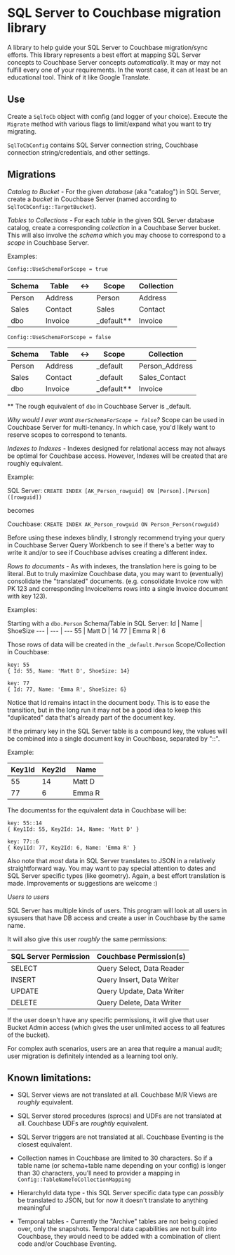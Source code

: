 # SQL Server to Couchbase migration library

A library to help guide your SQL Server to Couchbase migration/sync efforts. This library represents a best effort at mapping SQL Server concepts to Couchbase Server concepts *automatically*. It may or may not fulfill every one of your requirements. In the worst case, it can at least be an educational tool. Think of it like Google Translate.

## Use

Create a `SqlToCb` object with config (and logger of your choice). Execute the `Migrate` method with various flags to limit/expand what you want to try migrating.

`SqlToCbConfig` contains SQL Server connection string, Couchbase connection string/credentials, and other settings.

## Migrations

_Catalog to Bucket_ - For the given *database* (aka "catalog") in SQL Server, create a *bucket* in Couchbase Server (named according to `SqlToCbConfig::TargetBucket`).

_Tables to Collections_ - For each *table* in the given SQL Server database catalog, create a corresponding *collection* in a Couchbase Server bucket. This will also involve the *schema* which you may choose to correspond to a *scope* in Couchbase Server.

Examples:

`Config::UseSchemaForScope = true`

Schema | Table | <-> | Scope | Collection
--- | --- | --- | --- | ---
Person | Address | | Person | Address
Sales | Contact | | Sales | Contact
dbo | Invoice | | _default** | Invoice

`Config::UseSchemaForScope = false`

Schema | Table | <-> | Scope | Collection
--- | --- | --- | --- | ---
Person | Address | | _default | Person_Address
Sales | Contact | | _default | Sales_Contact
dbo | Invoice | | _default** | Invoice

** The rough equivalent of `dbo`  in Couchbase Server is _default.

_Why would I ever want `UserSchemaForScope = false`?_ Scope can be used in Couchbase Server for multi-tenancy. In which case, you'd likely want to reserve scopes to correspond to tenants.

_Indexes to Indexes_ - Indexes designed for relational access may not always be optimal for Couchbase access. However, Indexes will be created that are roughly equivalent.

Example:

SQL Server: `CREATE INDEX [AK_Person_rowguid] ON [Person].[Person] ([rowguid])`

becomes

Couchbase: `CREATE INDEX AK_Person_rowguid ON Person_Person(rowguid)`

Before using these indexes blindly, I strongly recommend trying your query in Couchbase Server Query Workbench to see if there's a better way to write it and/or to see if Couchbase advises creating a different index.

_Rows to documents_ - As with indexes, the translation here is going to be literal. But to truly maximize Couchbase data, you may want to (eventually) consolidate the "translated" documents. (e.g. consolidate Invoice row with PK 123 and corresponding InvoiceItems rows into a single Invoice document with key 123).

Examples:

Starting with a `dbo.Person` Schema/Table in SQL Server:
Id | Name | ShoeSize
--- | --- | ---
55 | Matt D | 14
77 | Emma R | 6

Those rows of data will be created in the `_default.Person` Scope/Collection in Couchbase:
```
key: 55
{ Id: 55, Name: 'Matt D', ShoeSize: 14}

key: 77
{ Id: 77, Name: 'Emma R', ShoeSize: 6}
```

Notice that Id remains intact in the document body. This is to ease the transition, but in the long run it may not be a good idea to keep this "duplicated" data that's already part of the document key.

If the primary key in the SQL Server table is a compound key, the values will be combined into a single document key in Couchbase, separated by "::".

Example:

Key1Id | Key2Id | Name
--- | --- | ---
55 | 14 | Matt D
77 | 6 | Emma R

The documentss for the equivalent data in Couchbase will be:
```
key: 55::14
{ Key1Id: 55, Key2Id: 14, Name: 'Matt D' }

key: 77::6
{ Key1Id: 77, Key2Id: 6, Name: 'Emma R' }
```

Also note that *most* data in SQL Server translates to JSON in a relatively straightforward way. You may want to pay special attention to dates and SQL Server specific types (like geometry). Again, a best effort translation is made. Improvements or suggestions are welcome :)

_Users to users_

SQL Server has multiple kinds of users. This program will look at all users in sysusers that have DB access and create a user in Couchbase by the same name.

It will also give this user *roughly* the same permissions:

SQL Server Permission | Couchbase Permission(s)
--- | ---
SELECT | Query Select, Data Reader
INSERT | Query Insert, Data Writer
UPDATE | Query Update, Data Writer
DELETE | Query Delete, Data Writer

If the user doesn't have any specific permissions, it will give that user Bucket Admin access (which gives the user unlimited access to all features of the bucket).

For complex auth scenarios, users are an area that require a manual audit; user migration is definitely intended as a learning tool only.

## Known limitations:

* SQL Server views are not translated at all. Couchbase M/R Views are *roughly* equivalent.

* SQL Server stored procedures (sprocs) and UDFs are not translated at all. Couchbase UDFs are *roughtly* equivalent.

* SQL Server triggers are not translated at all. Couchbase Eventing is the closest equivalent.

* Collection names in Couchbase are limited to 30 characters. So if a table name (or schema+table name depending on your config) is longer than 30 characters, you'll need to provider a mapping in `Config::TableNameToCollectionMapping`

* HierarchyId data type - this SQL Server specific data type can *possibly* be translated to JSON, but for now it doesn't translate to anything meaningful

* Temporal tables - Currently the "Archive" tables are not being copied over, only the snapshots. Temporal data capabilities are not built into Couchbase, they would need to be added with a combination of client code and/or Couchbase Eventing.
